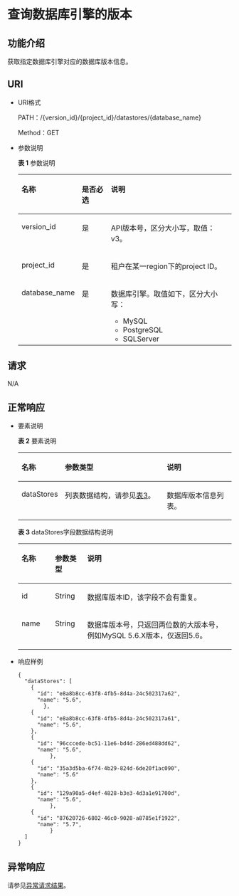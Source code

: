 # 查询数据库引擎的版本<a name="rds_06_0001"></a>

## 功能介绍<a name="section61759636"></a>

获取指定数据库引擎对应的数据库版本信息。

## URI<a name="section18965813"></a>

-   URI格式

    PATH：/\{version\_id\}/\{project\_id\}/datastores/\{database\_name\}

    Method：GET

-   参数说明

    **表 1**  参数说明

    <a name="table58427690"></a>
    <table><thead align="left"><tr id="row1482002"><th class="cellrowborder" valign="top" width="21.3%" id="mcps1.2.4.1.1"><p id="p52933326"><a name="p52933326"></a><a name="p52933326"></a>名称</p>
    </th>
    <th class="cellrowborder" valign="top" width="14.91%" id="mcps1.2.4.1.2"><p id="p59740974"><a name="p59740974"></a><a name="p59740974"></a>是否必选</p>
    </th>
    <th class="cellrowborder" valign="top" width="63.79%" id="mcps1.2.4.1.3"><p id="p7180698"><a name="p7180698"></a><a name="p7180698"></a>说明</p>
    </th>
    </tr>
    </thead>
    <tbody><tr id="row17466105350"><td class="cellrowborder" valign="top" width="21.3%" headers="mcps1.2.4.1.1 "><p id="p184490251502"><a name="p184490251502"></a><a name="p184490251502"></a>version_id</p>
    </td>
    <td class="cellrowborder" valign="top" width="14.91%" headers="mcps1.2.4.1.2 "><p id="p179760341502"><a name="p179760341502"></a><a name="p179760341502"></a>是</p>
    </td>
    <td class="cellrowborder" valign="top" width="63.79%" headers="mcps1.2.4.1.3 "><p id="p467726811502"><a name="p467726811502"></a><a name="p467726811502"></a>API版本号，区分大小写，取值：v3。</p>
    </td>
    </tr>
    <tr id="row44765691"><td class="cellrowborder" valign="top" width="21.3%" headers="mcps1.2.4.1.1 "><p id="p2142393"><a name="p2142393"></a><a name="p2142393"></a>project_id</p>
    </td>
    <td class="cellrowborder" valign="top" width="14.91%" headers="mcps1.2.4.1.2 "><p id="p39316155"><a name="p39316155"></a><a name="p39316155"></a>是</p>
    </td>
    <td class="cellrowborder" valign="top" width="63.79%" headers="mcps1.2.4.1.3 "><p id="p1434580163733"><a name="p1434580163733"></a><a name="p1434580163733"></a>租户在某一region下的project ID。</p>
    </td>
    </tr>
    <tr id="row5992637"><td class="cellrowborder" valign="top" width="21.3%" headers="mcps1.2.4.1.1 "><p id="p15641626"><a name="p15641626"></a><a name="p15641626"></a>database_name</p>
    </td>
    <td class="cellrowborder" valign="top" width="14.91%" headers="mcps1.2.4.1.2 "><p id="p59012183"><a name="p59012183"></a><a name="p59012183"></a>是</p>
    </td>
    <td class="cellrowborder" valign="top" width="63.79%" headers="mcps1.2.4.1.3 "><p id="p26952636163519"><a name="p26952636163519"></a><a name="p26952636163519"></a>数据库引擎。取值如下，区分大小写：</p>
    <a name="ul924933143511"></a><a name="ul924933143511"></a><ul id="ul924933143511"><li>MySQL</li><li>PostgreSQL</li><li>SQLServer</li></ul>
    </td>
    </tr>
    </tbody>
    </table>


## 请求<a name="section36474591"></a>

N/A

## 正常响应<a name="section59835867"></a>

-   要素说明

    **表 2**  要素说明

    <a name="table29752153"></a>
    <table><thead align="left"><tr id="row62070345"><th class="cellrowborder" valign="top" width="16.6%" id="mcps1.2.4.1.1"><p id="p61642077"><a name="p61642077"></a><a name="p61642077"></a>名称</p>
    </th>
    <th class="cellrowborder" valign="top" width="50.07%" id="mcps1.2.4.1.2"><p id="p26952341"><a name="p26952341"></a><a name="p26952341"></a>参数类型</p>
    </th>
    <th class="cellrowborder" valign="top" width="33.33%" id="mcps1.2.4.1.3"><p id="p35656026"><a name="p35656026"></a><a name="p35656026"></a>说明</p>
    </th>
    </tr>
    </thead>
    <tbody><tr id="row2456979"><td class="cellrowborder" valign="top" width="16.6%" headers="mcps1.2.4.1.1 "><p id="p64797609"><a name="p64797609"></a><a name="p64797609"></a>dataStores</p>
    </td>
    <td class="cellrowborder" valign="top" width="50.07%" headers="mcps1.2.4.1.2 "><p id="p14114947"><a name="p14114947"></a><a name="p14114947"></a>列表数据结构，请参见<a href="#table66531170">表3</a>。</p>
    </td>
    <td class="cellrowborder" valign="top" width="33.33%" headers="mcps1.2.4.1.3 "><p id="p22140377"><a name="p22140377"></a><a name="p22140377"></a>数据库版本信息列表。</p>
    </td>
    </tr>
    </tbody>
    </table>

    **表 3**  dataStores字段数据结构说明

    <a name="table66531170"></a>
    <table><thead align="left"><tr id="row12984378"><th class="cellrowborder" valign="top" width="15.659999999999998%" id="mcps1.2.4.1.1"><p id="p45101667"><a name="p45101667"></a><a name="p45101667"></a>名称</p>
    </th>
    <th class="cellrowborder" valign="top" width="15.1%" id="mcps1.2.4.1.2"><p id="p29356372"><a name="p29356372"></a><a name="p29356372"></a>参数类型</p>
    </th>
    <th class="cellrowborder" valign="top" width="69.24%" id="mcps1.2.4.1.3"><p id="p29055926"><a name="p29055926"></a><a name="p29055926"></a>说明</p>
    </th>
    </tr>
    </thead>
    <tbody><tr id="row4719792"><td class="cellrowborder" valign="top" width="15.659999999999998%" headers="mcps1.2.4.1.1 "><p id="p46758891"><a name="p46758891"></a><a name="p46758891"></a>id</p>
    </td>
    <td class="cellrowborder" valign="top" width="15.1%" headers="mcps1.2.4.1.2 "><p id="p29373839"><a name="p29373839"></a><a name="p29373839"></a>String</p>
    </td>
    <td class="cellrowborder" valign="top" width="69.24%" headers="mcps1.2.4.1.3 "><p id="p30470722"><a name="p30470722"></a><a name="p30470722"></a>数据库版本ID，该字段不会有重复。</p>
    </td>
    </tr>
    <tr id="row5801050"><td class="cellrowborder" valign="top" width="15.659999999999998%" headers="mcps1.2.4.1.1 "><p id="p123050"><a name="p123050"></a><a name="p123050"></a>name</p>
    </td>
    <td class="cellrowborder" valign="top" width="15.1%" headers="mcps1.2.4.1.2 "><p id="p9967070"><a name="p9967070"></a><a name="p9967070"></a>String</p>
    </td>
    <td class="cellrowborder" valign="top" width="69.24%" headers="mcps1.2.4.1.3 "><p id="p2026335"><a name="p2026335"></a><a name="p2026335"></a>数据库版本号，只返回两位数的大版本号，例如MySQL 5.6.X版本，仅返回5.6。</p>
    </td>
    </tr>
    </tbody>
    </table>


-   响应样例

    ```
    {
      "dataStores": [
        {
          "id": "e8a8b8cc-63f8-4fb5-8d4a-24c502317a62",
          "name": "5.6",
            },
        {
          "id": "e8a8b8cc-63f8-4fb5-8d4a-24c502317a61",
          "name": "5.6", 
        },
        {
          "id": "96cccede-bc51-11e6-bd4d-286ed488dd62",
          "name": "5.6",
              },
        {
          "id": "35a3d5ba-6f74-4b29-824d-6de20f1ac090",
          "name": "5.6"
        },
        {
          "id": "129a90a5-d4ef-4828-b3e3-4d3a1e91700d",
          "name": "5.6",
              },
        {
          "id": "87620726-6802-46c0-9028-a8785e1f1922",
          "name": "5.7",
              }
      ]
    }
    ```


## 异常响应<a name="section1651899"></a>

请参见[异常请求结果](null.md)。

